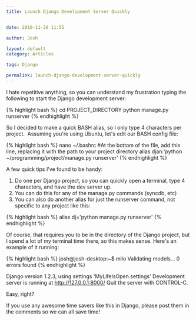 ```yaml
---
title: Launch Django Development Server Quickly


date: 2010-11-30 11:55

author: Josh

layout: default
category: Articles

tags: Django

permalink: launch-django-development-server-quickly
---
```


I hate repetitive anything, so you can understand my frustration typing
the following to start the Django development server:

{% highlight bash %}
cd PROJECT_DIRECTORY
python manage.py runserver
{% endhighlight %}

So I decided to make a quick BASH alias, so I only type 4 characters per
project.  Assuming you're using Ubuntu, let's edit our BASH config file:

{% highlight bash %}
nano ~/.bashrc
#At the bottom of the file, add this line, replacing it with the path to your project directory
alias djan:'python ~/programming/project/manage.py runserver'
{% endhighlight %}

A few quick tips I've found to be handy:

1.  Do one per Django project, so you can quickly open a terminal, type
    4 characters, and have the dev server up.
2.  You can do this for any of the manage.py commands (syncdb, etc)
3.  You can also do another alias for just the runserver command, not
    specific to any project like this:

{% highlight bash %}
alias dj='python manage.py runserver'
{% endhighlight %}

Of course, that requires you to be in the directory of the Django
project, but I spend a lot of my terminal time there, so this makes
sense. Here's an example of it running:

{% highlight bash %}
josh@josh-desktop:~$ mlio
Validating models...
0 errors found
{% endhighlight %}

Django version 1.2.3, using settings 'MyLifeIsOpen.settings' Development
server is running at <http://127.0.0.1:8000/> Quit the server with
CONTROL-C.

Easy, right?

If you use any awesome time savers like this in Django, please post them
in the comments so we can all save time!
